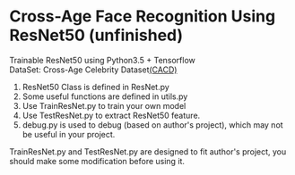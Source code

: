 Cross-Age Face Recognition Using ResNet50 (unfinished)
====
Trainable ResNet50 using Python3.5 + Tensorflow <br>
DataSet: Cross-Age Celebrity Dataset[(CACD)](http://bcsiriuschen.github.io/CARC/)


1. ResNet50 Class is defined in ResNet.py
2. Some useful functions are defined in utils.py
3. Use TrainResNet.py to train your own model
4. Use TestResNet.py to extract ResNet50 feature.
5. debug.py is used to debug (based on author's project), which may not be useful in your project.

TrainResNet.py and TestResNet.py are designed to fit author's project, you should make some modification before using it.

